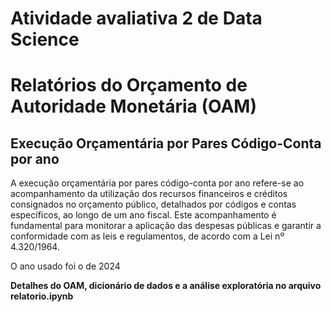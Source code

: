# Atividade avaliativa 2 de Data Science

# Relatórios do Orçamento de Autoridade Monetária (OAM)

## Execução Orçamentária por Pares Código-Conta por ano

A execução orçamentária por pares código-conta por ano refere-se ao acompanhamento da utilização dos recursos financeiros e créditos consignados no orçamento público, detalhados por códigos e contas específicos, ao longo de um ano fiscal. Este acompanhamento é fundamental para monitorar a aplicação das despesas públicas e garantir a conformidade com as leis e regulamentos, de acordo com a Lei nº 4.320/1964.

O ano usado foi o de 2024

**Detalhes do OAM, dicionário de dados e a análise exploratória no arquivo relatorio.ipynb**
